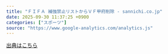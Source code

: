 ```yaml
---
title: "ＦＩＦＡ 補強禁止リストからＶＦ甲府削除 - sannichi.co.jp"
date: 2025-09-30 11:37:25 +0900
categories: ["スポーツ"]
source: "https://www.google-analytics.com/analytics.js"
---
```


[出典はこちら](https://www.google-analytics.com/analytics.js)
